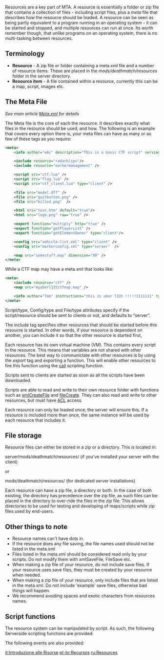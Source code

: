 Resources are a key part of MTA. A resource is essentially a folder or zip file that contains a collection of files - including script files, plus a *meta* file that describes how the resource should be loaded. A resource can be seen as being partly equivalent to a program running in an operating system - it can be started and stopped, and multiple resources can run at once. Its worth remember though, that unlike programs on an operating system, there is no multi-tasking between resources.

Terminology
-----------

-   **Resource** - A zip file or folder containing a meta.xml file and a number of resource items. These are placed in the *mods/deathmatch/resources* folder in the server directory.
-   **Resource item** - A file contained within a resource, currently this can be a map, script, images etc.

The Meta File
-------------

*See main article [Meta.xml](/docs/Meta.xml.md "wikilink") for details*

The Meta file is the core of each the resource. It describes exactly what files in the resource should be used, and how. The following is an example that covers every option there is, your meta files can have as many or as few of these tags as you require:

``` xml
<meta>
    <info author="eAi" description="This is a basic CTF script" version="4"/>

    <include resource="radarblips"/>
    <include resource="markermanagement" />

    <script src="ctf.lua" />
    <script src="flag.lua" />
    <script src="ctf_client.lua" type="client" />

    <file src="model.dff" />
    <file src="quitbutton.png" />
    <file src="killed.png"  />

    <html src="test.htm" default="true"/>
    <html src="logo.png" raw="true" />

    <export function="multiply" http="true" />
    <export function="getPlayerList" />
    <export function="getElementOwner" type="client"/>

    <config src="vehicle-list.xml" type="client" />
    <config src="markerconfig.xml" type="server"  />

    <map src="somestuff.map" dimension="99" />
</meta>
```

While a CTF map may have a meta.xml that looks like:

``` xml
<meta>
    <include resource="ctf" />
    <map src="myuberl33tctfmap.map" />

    <info author="Tom" instructions="this is uber l33t !!!!!1111111" type="map" />
</meta>
```

Script/type, Config/type and File/type attributes specify if the script/resource should be sent to clients or not, and defaults to “server”.

The include tag specifies other resources that should be started before this resoucre is started. In other words, if your resource is dependent on another, you can include it so that the other resource is started first,

Each resource has its own virtual machine (VM). This contains every script in the resource. This means that variables are not shared with other resources. The best way to communictate with other resources is by using the *export* tag and exporting a function. This will enable other resources to fire this function using the [call](/docs/call.md "wikilink") scripting function.

Scripts sent to clients are started as soon as all the scripts have been downloaded.

Scripts are able to read and write to their own resource folder with functions such as [xmlCreateFile](/docs/xmlCreateFile.md "wikilink") and [fileCreate](/fileCreate.md "wikilink"). They can also read and write to other resources, but must have [ACL](/Access_Control_List.md "wikilink") access.

Each resource can only be loaded once, the server will ensure this. If a resource is included more than once, the same instance will be used by each resource that includes it.

File storage
------------

Resource files can either be stored in a zip or a directory. This is located in:

server/mods/deathmatch/resources/ (if you've installed your server with the client)

or

mods/deathmatch/resources/ (for dedicated server installations)

Each resource can have a zip file, a directory or both. In the case of both existing, the directory has precedence over the zip file, as such files can be placed in the directory to over-ride the files in the zip file. This allows directories to be used for testing and developing of maps/scripts while zip files used by end-users.

Other things to note
--------------------

-   Resource names can't have dots in.
-   If the resource does any file saving, the file names used should not be listed in the meta.xml
-   Files listed in the meta.xml should be considered read only by your scripts. Do not modify them with xmlSaveFile, FileSave etc.
-   When making a zip file of your resource, do not include save files. If your resource uses save files, they must be created by your resource when needed.
-   When making a zip file of your resource, only include files that are listed in the meta.xml. Do not include 'example' save files, otherwise bad things will happen.
-   We recommend avoiding spaces and exotic characters from resources names.

Script functions
----------------

The resource system can be manipulated by script. As such, the following Serverside scripting functions are provided:

The following events are also provided:

[it:Introduzione alle Risorse](/docs/it:Introduzione_alle_Risorse.md "wikilink") [pt-br:Recursos](/pt-br:Recursos.md "wikilink") [ru:Resources](/ru:Resources.md "wikilink")
